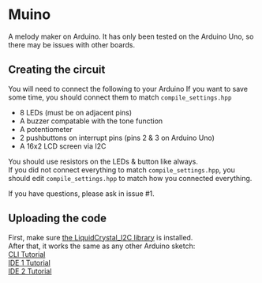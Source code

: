 # Muino

A melody maker on Arduino.
It has only been tested on the Arduino Uno, so there may be issues with other boards.

## Creating the circuit

You will need to connect the following to your Arduino
If you want to save some time, you should connect them to match `compile_settings.hpp`

*   8 LEDs (must be on adjacent pins)
*   A buzzer compatable with the tone function
*   A potentiometer
*   2 pushbuttons on interrupt pins (pins 2 & 3 on Arduino Uno)
*   A 16x2 LCD screen via I2C

You should use resistors on the LEDs & button like always. \
If you did not connect everything to match `compile_settings.hpp`,
you should edit `compile_settings.hpp` to match how you connected everything.

If you have questions, please ask in issue #1.

## Uploading the code

First, make sure [the LiquidCrystal\_I2C library](https://www.arduino.cc/reference/en/libraries/liquidcrystal-i2c/) is installed. \
After that, it works the same as any other Arduino sketch: \
[CLI Tutorial](https://arduino.github.io/arduino-cli/0.19/getting-started/#compile-and-upload-the-sketch) \
[IDE 1 Tutorial](https://docs.arduino.cc/software/ide-v1/tutorials/arduino-ide-v1-basics#uploading) \
[IDE 2 Tutorial](https://docs.arduino.cc/software/ide-v2/tutorials/getting-started/ide-v2-uploading-a-sketch)
